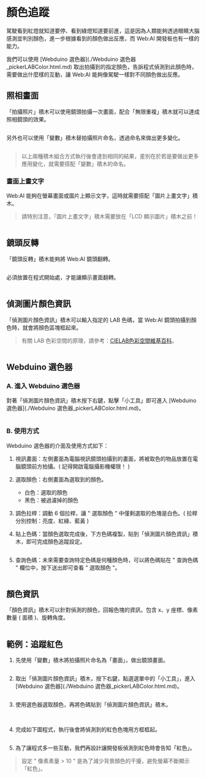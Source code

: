  

# 顏色追蹤

駕駛看到紅燈就知道要停、看到綠燈知道要前進，這是因為人類能夠透過眼睛大腦感測並判別顏色，進一步根據看到的顏色做出反應，而 Web:AI 開發板也有一樣的能力。

我們可以使用 [Webduino 選色器](./Webduino 選色器_pickerLABColor.html.md) 取出拍攝到的指定顏色，告訴程式偵測到此顏色時，需要做出什麼樣的互動，讓 Web:AI 能夠像駕駛一樣對不同顏色做出反應。

## 照相畫面

「拍攝照片」積木可以使用鏡頭拍攝一次畫面，配合「無限重複」積木就可以達成照相鏡頭的效果。

<img src="https://md.webduino.io/uploads/upload_e5f0e28421cf299a02c56d80badc8485.png" alt="" width="">

另外也可以使用「變數」積木替拍攝照片命名，透過命名來做出更多變化。

<img src="https://md.webduino.io/uploads/upload_2630972dadc38129eb09e64e7d262658.png" alt="" width="">

> 以上兩種積木組合方式執行後會達到相同的結果，差別在於若是要做出更多應用變化，就需要搭配「變數」積木的命名。

### 畫面上畫文字

Web:AI 能夠在螢幕畫面或圖片上顯示文字，這時就需要搭配「圖片上畫文字」積木。

> 請特別注意，「圖片上畫文字」積木需要放在「LCD 顯示圖片」積木之前！

<img src="https://md.webduino.io/uploads/upload_d4fc3f4eca1a16281c9aade6bb111715.png" alt="" width="">

## 鏡頭反轉

「鏡頭反轉」積木能夠將 Web:AI 鏡頭翻轉。

<img src="https://md.webduino.io/uploads/upload_2763326c22227fa00047cd26a391341e.png" alt="" width="">

必須放置在程式開始處，才能讓顯示畫面翻轉。

<img src="https://md.webduino.io/uploads/upload_3f75f6bd07c715fad3e9c806c6ff7e2c.png" alt="" width="">

## 偵測圖片顏色資訊

「偵測圖片顏色資訊」積木可以輸入指定的 LAB 色碼，當 Web:AI 鏡頭拍攝到顏色時，就會將顏色區塊框起來。

> 有關 LAB 色彩空間的原理，請參考：[CIELAB色彩空間維基百科](https://zh.wikipedia.org/wiki/CIELAB%E8%89%B2%E5%BD%A9%E7%A9%BA%E9%97%B4)。

<img src="https://md.webduino.io/uploads/upload_61b20aeccd46f1fe52779a90f8f9d647.png" alt="" width="">

## Webduino 選色器

### A. 進入 Webduino 選色器

對著「偵測圖片顏色資訊」積木按下右鍵，點擊「小工具」即可進入 [Webduino 選色器](./Webduino 選色器_pickerLABColor.html.md)。

<img src="https://md.webduino.io/uploads/upload_9077f489b8b1b0a15a75af2fe6e84cd3.png" alt="" width="">

### B. 使用方式

Webduino 選色器的介面及使用方式如下：

1. 視訊畫面：左側畫面為電腦視訊鏡頭拍攝到的畫面，將被取色的物品放置在電腦鏡頭前方拍攝。( 記得開啟電腦攝影機權限！ )

2. 選取顏色：右側畫面為選取到的顏色。
    - 白色：選取的顏色
    - 黑色：被過濾掉的顏色

3. 調色拉桿：調動 6 個拉桿，讓 " 選取顏色 " 中僅剩選取的色塊是白色。( 拉桿分別控制：亮度、紅綠、藍黃 )

4.  貼上色碼：當顏色選取完成後，下方色碼複製，貼到「偵測圖片顏色資訊」積木，即可完成顏色追蹤設定。

    <img src="https://md.webduino.io/uploads/upload_a015678533396a35f35660849309191f.png" alt="" width="">

5. 查詢色碼：未來需要查詢特定色碼是何種顏色時，可以將色碼貼在 " 查詢色碼 " 欄位中，按下送出即可查看 " 選取顏色 "。

<img src="https://md.webduino.io/uploads/upload_4a10bebb64d2c24232564e6b91ee8f02.png" alt="" width="">

## 顏色資訊

「顏色資訊」積木可以針對偵測的顏色，回報色塊的資訊，包含 x、y 座標、像素數量 ( 面積 )、旋轉角度。

<img src="https://md.webduino.io/uploads/upload_84cfa79bb468cf2f222ac47638c45c60.png" alt="" width="">

## 範例：追蹤紅色

1. 先使用「變數」積木將拍攝照片命名為「畫面」，做出鏡頭畫面。

    <img src="https://md.webduino.io/uploads/upload_f345072205d970e61952b802116f042a.png" alt="" width="">

2. 取出「偵測圖片顏色資訊」積木，按下右鍵，點選選單中的「小工具」，進入 [Webduino 選色器](./Webduino 選色器_pickerLABColor.html.md)。

   <img src="https://md.webduino.io/uploads/upload_43053bf19337e8d198e460ae27143bd5.jpg" alt="" width="">

3. 使用選色器選取顏色，再將色碼貼到「偵測圖片顏色資訊」積木。

    <img src="https://md.webduino.io/uploads/upload_2f8e15572550d5f43c0416f9159f09f1.png" alt="" width="">

    <img src="https://md.webduino.io/uploads/upload_3d56af3a2fc819eca79074beb9fb3571.jpg" alt="" width="">

4. 完成如下圖程式，執行後會將偵測到的紅色色塊用方框框起。

    <img src="https://md.webduino.io/uploads/upload_206b75c80eed346c430a3ae416bfeaf7.png" alt="" width="">

5. 為了讓程式多一些互動，我們再設計讓開發板偵測到紅色時會告知「紅色」。

> 設定 " 像素素量 > 10 " 是為了減少背景顏色的干擾，避免螢幕不斷顯示「紅色」。

<img src="https://md.webduino.io/uploads/upload_d30129fcd502c93120c41870009539ff.png" alt="" width="">
